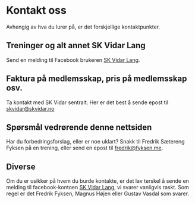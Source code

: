 # Kontakt oss

Avhengig av hva du lurer på, er det forskjellige kontaktpunkter.

## Treninger og alt annet SK Vidar Lang

Send en melding til Facebook brukeren [SK Vidar Lang](https://www.facebook.com/SKVidarLang).

## Faktura på medlemsskap, pris på medlemsskap osv.

Ta kontakt med SK Vidar sentralt. Her er det best å sende epost til [skvidar@skvidar.no](mailto:skvidar@skvidar.no)

## Spørsmål vedrørende denne nettsiden

Har du forbedringsforslag, eller er noe uklart? Snakk til Fredrik Sætereng Fyksen på en trening, eller send en epost til [fredrik@fyksen.me](mailto:fredrik@fyksen.me).

## Diverse

Om du er usikker på hvem du burde kontakte, er det lav terskel å sende en melding til facebook-kontoen [SK Vidar Lang](https://www.facebook.com/SKVidarLang), vi svarer vanligvis raskt. Som regel er det Fredrik Fyksen, Magnus Højen eller Gustav Vasdal som svarer.